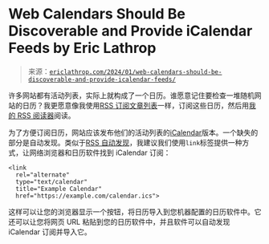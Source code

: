 <!--yml

category: 未分类

date: 2024-05-27 15:11:59

-->

# Web Calendars Should Be Discoverable and Provide iCalendar Feeds by Eric Lathrop

> 来源：[`ericlathrop.com/2024/01/web-calendars-should-be-discoverable-and-provide-icalendar-feeds/`](https://ericlathrop.com/2024/01/web-calendars-should-be-discoverable-and-provide-icalendar-feeds/)

<main>

许多网站都有活动列表，实际上就构成了一个日历。谁愿意记住要检查一堆随机网站的日历？我更愿意像我使用[RSS 订阅文章列表](https://ericlathrop.com/2020/12/rediscovering-rss/)一样，订阅这些日历，然后用[我的 RSS 阅读器](https://miniflux.app/)阅读。

为了方便订阅日历，网站应该发布他们的活动列表的[iCalendar](https://en.wikipedia.org/wiki/ICalendar)版本。一个缺失的部分是自动发现。类似于[RSS 自动发现](https://www.rssboard.org/rss-autodiscovery)，我建议我们使用`link`标签提供一种方式，让网络浏览器和日历软件找到 iCalendar 订阅：

```
<link
  rel="alternate"
  type="text/calendar"
  title="Example Calendar"
  href="https://example.com/calendar.ics"> 
```

这样可以让您的浏览器显示一个按钮，将日历导入到您机器配置的日历软件中。它还可以让您将网页 URL 粘贴到您的日历软件中，并且软件可以自动发现 iCalendar 订阅并导入它。

</main>
